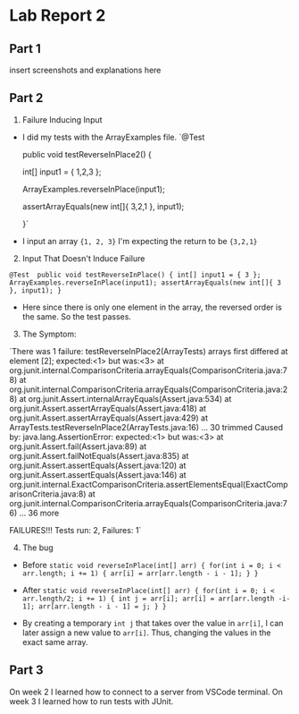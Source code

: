 # Lab Report 2

## Part 1

insert screenshots and explanations here


## Part 2

1. Failure Inducing Input
* I did my tests with the ArrayExamples file. 
`@Test 

	public void testReverseInPlace2() {
	
    int[] input1 = { 1,2,3 };
    
    ArrayExamples.reverseInPlace(input1);
    
    assertArrayEquals(new int[]{ 3,2,1 }, input1);
    
	}`
 * I input an array `{1, 2, 3}` I'm expecting the return to be `{3,2,1}`


2. Input That Doesn't Induce Failure

`@Test 
	public void testReverseInPlace() {
    int[] input1 = { 3 };
    ArrayExamples.reverseInPlace(input1);
    assertArrayEquals(new int[]{ 3 }, input1);
	}`
* Here since there is only one element in the array, the reversed order is the same. So the test passes.

3. The Symptom:

`There was 1 failure:
testReverseInPlace2(ArrayTests)
arrays first differed at element [2]; expected:<1> but was:<3>
        at org.junit.internal.ComparisonCriteria.arrayEquals(ComparisonCriteria.java:78)
        at org.junit.internal.ComparisonCriteria.arrayEquals(ComparisonCriteria.java:28)
        at org.junit.Assert.internalArrayEquals(Assert.java:534)
        at org.junit.Assert.assertArrayEquals(Assert.java:418)
        at org.junit.Assert.assertArrayEquals(Assert.java:429)
        at ArrayTests.testReverseInPlace2(ArrayTests.java:16)
        ... 30 trimmed
Caused by: java.lang.AssertionError: expected:<1> but was:<3>
        at org.junit.Assert.fail(Assert.java:89)
        at org.junit.Assert.failNotEquals(Assert.java:835)
        at org.junit.Assert.assertEquals(Assert.java:120)
        at org.junit.Assert.assertEquals(Assert.java:146)
        at org.junit.internal.ExactComparisonCriteria.assertElementsEqual(ExactComparisonCriteria.java:8)
        at org.junit.internal.ComparisonCriteria.arrayEquals(ComparisonCriteria.java:76)
        ... 36 more

FAILURES!!!
Tests run: 2,  Failures: 1`

4. The bug

* Before 
`static void reverseInPlace(int[] arr) {
    for(int i = 0; i < arr.length; i += 1) {
      arr[i] = arr[arr.length - i - 1];
    }
  }`

* After 
`static void reverseInPlace(int[] arr) {
    for(int i = 0; i < arr.length/2; i += 1) {
      int j = arr[i];
      arr[i] = arr[arr.length -i-1];
      arr[arr.length - i - 1] = j;
    }
  }`
  
* By creating a temporary `int j` that takes over the value in `arr[i]`, I can later assign a new value to `arr[i]`. Thus, changing the values in the exact same array.


## Part 3

On week 2 I learned how to connect to a server from VSCode terminal. On week 3 I learned how to run tests with JUnit.

